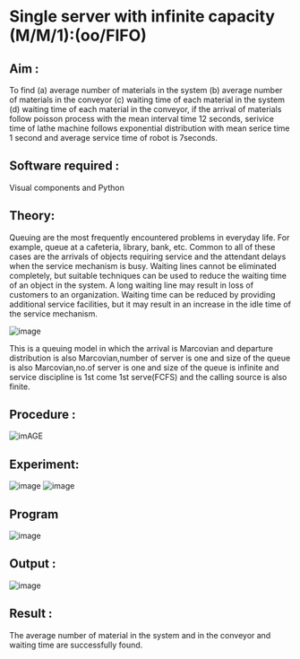 # Single server with infinite capacity (M/M/1):(oo/FIFO)
## Aim :
To find (a) average number of materials in the system (b) average number of materials in the conveyor (c) waiting time of each material in the system (d) waiting time of each material in the conveyor, if the arrival  of materials follow poisson process with the mean interval time 12 seconds, serivice time of lathe machine follows exponential distribution with mean serice time 1 second and average service time of robot is 7seconds.

## Software required :
Visual components and Python

## Theory:
Queuing are the most frequently encountered problems in everyday life. For example, queue at a cafeteria, library, bank, etc. Common to all of these cases are the arrivals of objects requiring service and the attendant delays when the service mechanism is busy. Waiting lines cannot be eliminated completely, but suitable techniques can be used to reduce the waiting time of an object in the system. A long waiting line may result in loss of customers to an organization. Waiting time can be reduced by providing additional service facilities, but it may result in an increase in the idle time of the service mechanism.

![image](1.png)

This is a queuing model in which the arrival is Marcovian and departure distribution is also Marcovian,number of server is one and size of the queue is also Marcovian,no.of server is one and size of the queue is infinite and service discipline is 1st come 1st serve(FCFS) and the calling source is also finite.

## Procedure :

![imAGE](2.png)



## Experiment:
![image](https://github.com/Madhankumar1126/Single-server-infinite-capacity---Markov-Model/assets/169437448/80189969-eaa3-4227-a3ce-7207f9483a18)
![image](https://github.com/Madhankumar1126/Single-server-infinite-capacity---Markov-Model/assets/169437448/4f09b7a7-31e9-43e4-8d6c-93c96198ad30)




 
## Program
![image](https://github.com/Madhankumar1126/Single-server-infinite-capacity---Markov-Model/assets/169437448/bcc555a6-abf2-4b8b-9611-436adb83b3dd)



## Output :
![image](https://github.com/Madhankumar1126/Single-server-infinite-capacity---Markov-Model/assets/169437448/f9de8417-34c9-4d1f-9bd6-ce57f3033cf6)


## Result :
The average number of material in the system and in the conveyor and waiting time are successfully found.

